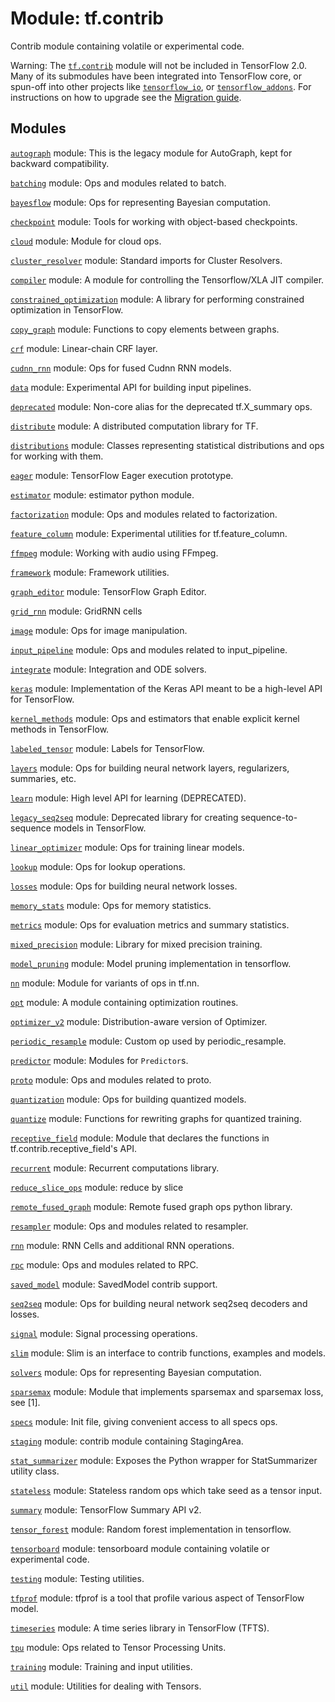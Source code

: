 <div itemscope itemtype="http://developers.google.com/ReferenceObject">
<meta itemprop="name" content="tf.contrib" />
<meta itemprop="path" content="Stable" />
</div>

# Module: tf.contrib

Contrib module containing volatile or experimental code.

Warning: The <a href="../tf/contrib.md"><code>tf.contrib</code></a> module will not be included in TensorFlow 2.0. Many
of its submodules have been integrated into TensorFlow core, or spun-off into
other projects like [`tensorflow_io`](https://github.com/tensorflow/io), or
[`tensorflow_addons`](https://github.com/tensorflow/addons). For instructions
on how to upgrade see the
[Migration guide](https://www.tensorflow.org/beta/guide/migration_guide).

## Modules

[`autograph`](../tf/contrib/autograph.md) module: This is the legacy module for AutoGraph, kept for backward compatibility.

[`batching`](../tf/contrib/batching.md) module: Ops and modules related to batch.

[`bayesflow`](../tf/contrib/bayesflow.md) module: Ops for representing Bayesian computation.

[`checkpoint`](../tf/contrib/checkpoint.md) module: Tools for working with object-based checkpoints.

[`cloud`](../tf/contrib/cloud.md) module: Module for cloud ops.

[`cluster_resolver`](../tf/contrib/cluster_resolver.md) module: Standard imports for Cluster Resolvers.

[`compiler`](../tf/contrib/compiler.md) module: A module for controlling the Tensorflow/XLA JIT compiler.

[`constrained_optimization`](../tf/contrib/constrained_optimization.md) module: A library for performing constrained optimization in TensorFlow.

[`copy_graph`](../tf/contrib/copy_graph.md) module: Functions to copy elements between graphs.

[`crf`](../tf/contrib/crf.md) module: Linear-chain CRF layer.

[`cudnn_rnn`](../tf/contrib/cudnn_rnn.md) module: Ops for fused Cudnn RNN models.

[`data`](../tf/contrib/data.md) module: Experimental API for building input pipelines.

[`deprecated`](../tf/contrib/deprecated.md) module: Non-core alias for the deprecated tf.X_summary ops.

[`distribute`](../tf/contrib/distribute.md) module: A distributed computation library for TF.

[`distributions`](../tf/contrib/distributions.md) module: Classes representing statistical distributions and ops for working with them.

[`eager`](../tf/contrib/eager.md) module: TensorFlow Eager execution prototype.

[`estimator`](../tf/contrib/estimator.md) module: estimator python module.

[`factorization`](../tf/contrib/factorization.md) module: Ops and modules related to factorization.

[`feature_column`](../tf/contrib/feature_column.md) module: Experimental utilities for tf.feature_column.

[`ffmpeg`](../tf/contrib/ffmpeg.md) module: Working with audio using FFmpeg.

[`framework`](../tf/contrib/framework.md) module: Framework utilities.

[`graph_editor`](../tf/contrib/graph_editor.md) module: TensorFlow Graph Editor.

[`grid_rnn`](../tf/contrib/grid_rnn.md) module: GridRNN cells

[`image`](../tf/contrib/image.md) module: Ops for image manipulation.

[`input_pipeline`](../tf/contrib/input_pipeline.md) module: Ops and modules related to input_pipeline.

[`integrate`](../tf/contrib/integrate.md) module: Integration and ODE solvers.

[`keras`](../tf/contrib/keras.md) module: Implementation of the Keras API meant to be a high-level API for TensorFlow.

[`kernel_methods`](../tf/contrib/kernel_methods.md) module: Ops and estimators that enable explicit kernel methods in TensorFlow.

[`labeled_tensor`](../tf/contrib/labeled_tensor.md) module: Labels for TensorFlow.

[`layers`](../tf/contrib/layers.md) module: Ops for building neural network layers, regularizers, summaries, etc.

[`learn`](../tf/contrib/learn.md) module: High level API for learning (DEPRECATED).

[`legacy_seq2seq`](../tf/contrib/legacy_seq2seq.md) module: Deprecated library for creating sequence-to-sequence models in TensorFlow.

[`linear_optimizer`](../tf/contrib/linear_optimizer.md) module: Ops for training linear models.

[`lookup`](../tf/contrib/lookup.md) module: Ops for lookup operations.

[`losses`](../tf/contrib/losses.md) module: Ops for building neural network losses.

[`memory_stats`](../tf/contrib/memory_stats.md) module: Ops for memory statistics.

[`metrics`](../tf/contrib/metrics.md) module: Ops for evaluation metrics and summary statistics.

[`mixed_precision`](../tf/contrib/mixed_precision.md) module: Library for mixed precision training.

[`model_pruning`](../tf/contrib/model_pruning.md) module: Model pruning implementation in tensorflow.

[`nn`](../tf/contrib/nn.md) module: Module for variants of ops in tf.nn.

[`opt`](../tf/contrib/opt.md) module: A module containing optimization routines.

[`optimizer_v2`](../tf/contrib/optimizer_v2.md) module: Distribution-aware version of Optimizer.

[`periodic_resample`](../tf/contrib/periodic_resample.md) module: Custom op used by periodic_resample.

[`predictor`](../tf/contrib/predictor.md) module: Modules for `Predictor`s.

[`proto`](../tf/contrib/proto.md) module: Ops and modules related to proto.

[`quantization`](../tf/contrib/quantization.md) module: Ops for building quantized models.

[`quantize`](../tf/contrib/quantize.md) module: Functions for rewriting graphs for quantized training.

[`receptive_field`](../tf/contrib/receptive_field.md) module: Module that declares the functions in tf.contrib.receptive_field's API.

[`recurrent`](../tf/contrib/recurrent.md) module: Recurrent computations library.

[`reduce_slice_ops`](../tf/contrib/reduce_slice_ops.md) module: reduce by slice

[`remote_fused_graph`](../tf/contrib/remote_fused_graph.md) module: Remote fused graph ops python library.

[`resampler`](../tf/contrib/resampler.md) module: Ops and modules related to resampler.

[`rnn`](../tf/contrib/rnn.md) module: RNN Cells and additional RNN operations.

[`rpc`](../tf/contrib/rpc.md) module: Ops and modules related to RPC.

[`saved_model`](../tf/contrib/saved_model.md) module: SavedModel contrib support.

[`seq2seq`](../tf/contrib/seq2seq.md) module: Ops for building neural network seq2seq decoders and losses.

[`signal`](../tf/contrib/signal.md) module: Signal processing operations.

[`slim`](../tf/contrib/slim.md) module: Slim is an interface to contrib functions, examples and models.

[`solvers`](../tf/contrib/solvers.md) module: Ops for representing Bayesian computation.

[`sparsemax`](../tf/contrib/sparsemax.md) module: Module that implements sparsemax and sparsemax loss, see [1].

[`specs`](../tf/contrib/specs.md) module: Init file, giving convenient access to all specs ops.

[`staging`](../tf/contrib/staging.md) module: contrib module containing StagingArea.

[`stat_summarizer`](../tf/contrib/stat_summarizer.md) module: Exposes the Python wrapper for StatSummarizer utility class.

[`stateless`](../tf/contrib/stateless.md) module: Stateless random ops which take seed as a tensor input.

[`summary`](../tf/contrib/summary.md) module: TensorFlow Summary API v2.

[`tensor_forest`](../tf/contrib/tensor_forest.md) module: Random forest implementation in tensorflow.

[`tensorboard`](../tf/contrib/tensorboard.md) module: tensorboard module containing volatile or experimental code.

[`testing`](../tf/contrib/testing.md) module: Testing utilities.

[`tfprof`](../tf/contrib/tfprof.md) module: tfprof is a tool that profile various aspect of TensorFlow model.

[`timeseries`](../tf/contrib/timeseries.md) module: A time series library in TensorFlow (TFTS).

[`tpu`](../tf/contrib/tpu.md) module: Ops related to Tensor Processing Units.

[`training`](../tf/contrib/training.md) module: Training and input utilities.

[`util`](../tf/contrib/util.md) module: Utilities for dealing with Tensors.

